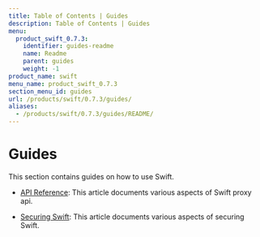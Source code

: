 ```yaml
---
title: Table of Contents | Guides
description: Table of Contents | Guides
menu:
  product_swift_0.7.3:
    identifier: guides-readme
    name: Readme
    parent: guides
    weight: -1
product_name: swift
menu_name: product_swift_0.7.3
section_menu_id: guides
url: /products/swift/0.7.3/guides/
aliases:
  - /products/swift/0.7.3/guides/README/
---
```


# Guides

This section contains guides on how to use Swift.

- [API Reference](/products/swift/0.7.3/guides/api): This article documents various aspects of Swift proxy api.

- [Securing Swift](/products/swift/0.7.3/guides/security): This article documents various aspects of securing Swift.
